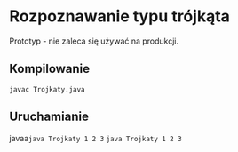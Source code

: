 # Rozpoznawanie typu trójkąta
Prototyp - nie zaleca się używać na produkcji.

## Kompilowanie
`javac Trojkaty.java`

## Uruchamianie
javaa`java Trojkaty 1 2 3`
`java Trojkaty 1 2 3`
